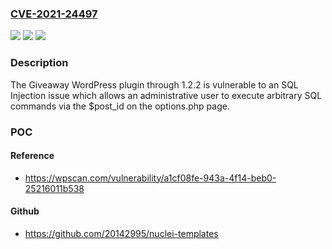 ### [CVE-2021-24497](https://cve.mitre.org/cgi-bin/cvename.cgi?name=CVE-2021-24497)
![](https://img.shields.io/static/v1?label=Product&message=Giveaway&color=blue)
![](https://img.shields.io/static/v1?label=Version&message=1.2.2%3C%3D%201.2.2%20&color=brighgreen)
![](https://img.shields.io/static/v1?label=Vulnerability&message=CWE-89%20SQL%20Injection&color=brighgreen)

### Description

The Giveaway WordPress plugin through 1.2.2 is vulnerable to an SQL Injection issue which allows an administrative user to execute arbitrary SQL commands via the $post_id on the options.php page.

### POC

#### Reference
- https://wpscan.com/vulnerability/a1cf08fe-943a-4f14-beb0-25216011b538

#### Github
- https://github.com/20142995/nuclei-templates

